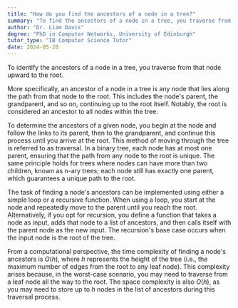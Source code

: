 ```yaml
---
title: "How do you find the ancestors of a node in a tree?"
summary: "To find the ancestors of a node in a tree, you traverse from the node up to the root of the tree."
author: "Dr. Liam Davis"
degree: "PhD in Computer Networks, University of Edinburgh"
tutor_type: "IB Computer Science Tutor"
date: 2024-05-20
---
```


To identify the ancestors of a node in a tree, you traverse from that node upward to the root.

More specifically, an ancestor of a node in a tree is any node that lies along the path from that node to the root. This includes the node's parent, the grandparent, and so on, continuing up to the root itself. Notably, the root is considered an ancestor to all nodes within the tree.

To determine the ancestors of a given node, you begin at the node and follow the links to its parent, then to the grandparent, and continue this process until you arrive at the root. This method of moving through the tree is referred to as traversal. In a binary tree, each node has at most one parent, ensuring that the path from any node to the root is unique. The same principle holds for trees where nodes can have more than two children, known as n-ary trees; each node still has exactly one parent, which guarantees a unique path to the root.

The task of finding a node's ancestors can be implemented using either a simple loop or a recursive function. When using a loop, you start at the node and repeatedly move to the parent until you reach the root. Alternatively, if you opt for recursion, you define a function that takes a node as input, adds that node to a list of ancestors, and then calls itself with the parent node as the new input. The recursion's base case occurs when the input node is the root of the tree.

From a computational perspective, the time complexity of finding a node's ancestors is $O(h)$, where $h$ represents the height of the tree (i.e., the maximum number of edges from the root to any leaf node). This complexity arises because, in the worst-case scenario, you may need to traverse from a leaf node all the way to the root. The space complexity is also $O(h)$, as you may need to store up to $h$ nodes in the list of ancestors during this traversal process.
    